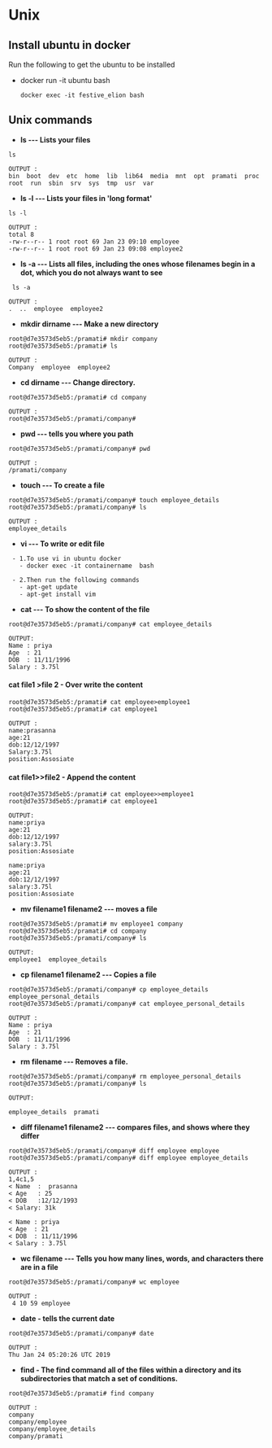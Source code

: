 # Unix
## Install ubuntu in docker

Run the following to get the ubuntu to be installed
 
 -  docker run -it ubuntu bash
 
     ```docker exec -it festive_elion bash ```

## Unix commands

 - **ls --- Lists your files**

 ```
ls
 
OUTPUT :
bin  boot  dev  etc  home  lib  lib64  media  mnt  opt  pramati  proc  root  run  sbin  srv  sys  tmp  usr  var
```

- **ls -l --- Lists your files in 'long format'** 

``` 
ls -l

OUTPUT :
total 8
-rw-r--r-- 1 root root 69 Jan 23 09:10 employee
-rw-r--r-- 1 root root 69 Jan 23 09:08 employee2
```

- **ls -a --- Lists all files, including the ones whose filenames begin in a dot, which you do not always want to see**

```
 ls -a
 
OUTPUT :
.  ..  employee  employee2
```

-  **mkdir dirname --- Make a new directory**
```
root@d7e3573d5eb5:/pramati# mkdir company
root@d7e3573d5eb5:/pramati# ls

OUTPUT :
Company  employee  employee2
```

-  **cd dirname --- Change directory.**

```
root@d7e3573d5eb5:/pramati# cd company

OUTPUT :
root@d7e3573d5eb5:/pramati/company#
```

- **pwd --- tells you where you path**

```
root@d7e3573d5eb5:/pramati/company# pwd

OUTPUT :
/pramati/company
```

- **touch --- To create a file**

```
root@d7e3573d5eb5:/pramati/company# touch employee_details
root@d7e3573d5eb5:/pramati/company# ls

OUTPUT :
employee_details
````

- **vi --- To write or edit file**
```
 - 1.To use vi in ubuntu docker 
   - docker exec -it containername  bash

 - 2.Then run the following commands
   - apt-get update
   - apt-get install vim
   ``` 

- **cat --- To show the content of the file**

```
root@d7e3573d5eb5:/pramati/company# cat employee_details

OUTPUT:
Name : priya
Age  : 21
DOB  : 11/11/1996
Salary : 3.75l
```

#### cat file1 >file 2 - Over write the content

```
root@d7e3573d5eb5:/pramati# cat employee>employee1
root@d7e3573d5eb5:/pramati# cat employee1

OUTPUT :
name:prasanna
age:21
dob:12/12/1997
Salary:3.75l
position:Assosiate
```

#### cat file1>>file2 - Append the content
```
root@d7e3573d5eb5:/pramati# cat employee>>employee1
root@d7e3573d5eb5:/pramati# cat employee1

OUTPUT:
name:priya
age:21
dob:12/12/1997
salary:3.75l
position:Assosiate

name:priya
age:21
dob:12/12/1997
salary:3.75l
position:Assosiate
```

- **mv filename1 filename2 --- moves a file**

```
root@d7e3573d5eb5:/pramati# mv employee1 company
root@d7e3573d5eb5:/pramati# cd company
root@d7e3573d5eb5:/pramati/company# ls

OUTPUT:
employee1  employee_details
```

- **cp filename1 filename2 --- Copies a file**
```
root@d7e3573d5eb5:/pramati/company# cp employee_details employee_personal_details 
root@d7e3573d5eb5:/pramati/company# cat employee_personal_details

OUTPUT :
Name : priya
Age  : 21
DOB  : 11/11/1996
Salary : 3.75l
```
-  **rm filename --- Removes a file.**
```
root@d7e3573d5eb5:/pramati/company# rm employee_personal_details
root@d7e3573d5eb5:/pramati/company# ls

OUTPUT:

employee_details  pramati
```
 
- **diff filename1 filename2 --- compares files, and shows where they differ**
```
root@d7e3573d5eb5:/pramati/company# diff employee employee
root@d7e3573d5eb5:/pramati/company# diff employee employee_details

OUTPUT :
1,4c1,5
< Name  :  prasanna
< Age   : 25
< DOB   :12/12/1993
< Salary: 31k

< Name : priya
< Age  : 21
< DOB  : 11/11/1996
< Salary : 3.75l
```
- **wc filename --- Tells you how many lines, words, and characters there are in a file**
```
root@d7e3573d5eb5:/pramati/company# wc employee

OUTPUT :
 4 10 59 employee
 ```

- **date - tells the current date**
```
root@d7e3573d5eb5:/pramati/company# date

OUTPUT :
Thu Jan 24 05:20:26 UTC 2019
```

- **find - The find command all of the files within a directory and its subdirectories that match a set of conditions.**

```
root@d7e3573d5eb5:/pramati# find company

OUTPUT :
company
company/employee
company/employee_details
company/pramati
```
